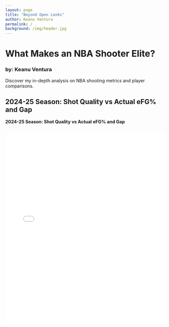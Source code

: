 ```yaml
---
layout: page
title: "Beyond Open Looks"
author: Keanu Ventura
permalink: /
background: /img/header.jpg
---
```


# What Makes an NBA Shooter Elite? 

### by: Keanu Ventura

Discover my in-depth analysis on NBA shooting metrics and player comparisons.


## 2024-25 Season: Shot Quality vs Actual eFG% and Gap

**2024-25 Season: Shot Quality vs Actual eFG% and Gap**

<div style="text-align:center; margin: 2em 0;">
  <iframe 
    src="/BeyondOpenLooks/img/all_players_bar.html" 
    width="100%" 
    height="600" 
    style="border:none;"
    title="Interactive Shot Quality Bar Chart">
  </iframe>
</div>
